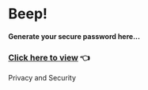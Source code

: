# Beep!
#### Generate your secure password here...

### [Click here to view](https://ak500k.github.io/beep/passwd.html) 👈

Privacy and Security
